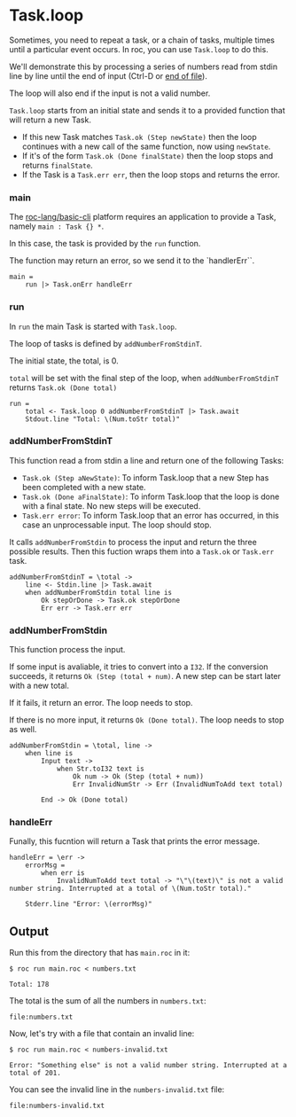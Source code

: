 # Task.loop

Sometimes, you need to repeat a task, or a chain of tasks, multiple times until a particular event occurs. In roc, you can use `Task.loop` to do this.

We'll demonstrate this by processing a series of numbers read from stdin line by line until the end of input (Ctrl-D or [end of file](https://en.wikipedia.org/wiki/End-of-file)).

The loop will also end if the input is not a valid number.

`Task.loop` starts from an initial state and sends it to a provided function that will return a new Task.
- If this new Task matches `Task.ok (Step newState)` then the loop continues with a new call of the same function, now using `newState`.
- If it's of the form `Task.ok (Done finalState)` then the loop stops and returns `finalState`.
- If the Task is a `Task.err err`, then the loop stops and returns the error.

### main

The [roc-lang/basic-cli](https://github.com/roc-lang/basic-cli) platform requires an application to provide a Task, namely `main : Task {} *`.

In this case, the task is provided by the `run` function.

The function may return an error, so we send it to the `handlerErr``.

```roc
main =
    run |> Task.onErr handleErr
```

### run

In `run` the main Task is started with `Task.loop`.

The loop of tasks is defined by `addNumberFromStdinT`. 

The initial state, the total, is 0.

`total` will be set with the final step of the loop, when `addNumberFromStdinT` returns `Task.ok (Done total)`

```roc
run =
    total <- Task.loop 0 addNumberFromStdinT |> Task.await
    Stdout.line "Total: \(Num.toStr total)"
```

### addNumberFromStdinT

This function read a from stdin a line and return one of the following Tasks:

- `Task.ok (Step aNewState)`: To inform Task.loop that a new Step has been completed with a new state.
- `Task.ok (Done aFinalState)`: To inform Task.loop that the loop is done with a final state. No new steps will be executed.
- `Task.err error`: To inform Task.loop that an error has occurred, in this case an unprocessable input. The loop should stop.

It calls `addNumberFromStdin` to process the input and return the three possible results. Then this fuction wraps them into a `Task.ok` or `Task.err` task.

``` roc
addNumberFromStdinT = \total ->
    line <- Stdin.line |> Task.await
    when addNumberFromStdin total line is
        Ok stepOrDone -> Task.ok stepOrDone
        Err err -> Task.err err
```

### addNumberFromStdin

This function process the input.

If some input is avaliable, it tries to convert into a `I32`. If the conversion succeeds, it returns `Ok (Step (total + num)`. A new step can be start later with a new total.

If it fails, it return an error. The loop needs to stop.

If there is no more input, it returns `Ok (Done total)`. The loop needs to stop as well.

```roc
addNumberFromStdin = \total, line ->
    when line is
        Input text ->
            when Str.toI32 text is
                Ok num -> Ok (Step (total + num))
                Err InvalidNumStr -> Err (InvalidNumToAdd text total)

        End -> Ok (Done total)
```

### handleErr

Funally, this fucntion will return a Task that prints the error message.

```roc
handleErr = \err ->
    errorMsg =
        when err is
            InvalidNumToAdd text total -> "\"\(text)\" is not a valid number string. Interrupted at a total of \(Num.toStr total)."

    Stderr.line "Error: \(errorMsg)"
```

## Output

Run this from the directory that has `main.roc` in it:

```
$ roc run main.roc < numbers.txt 

Total: 178
```

The total is the sum of all the numbers in `numbers.txt`:

```text
file:numbers.txt
```

Now, let's try with a file that contain an invalid line:

```
$ roc run main.roc < numbers-invalid.txt 

Error: "Something else" is not a valid number string. Interrupted at a total of 201.
```

You can see the invalid line in the `numbers-invalid.txt` file:

```text
file:numbers-invalid.txt
```
